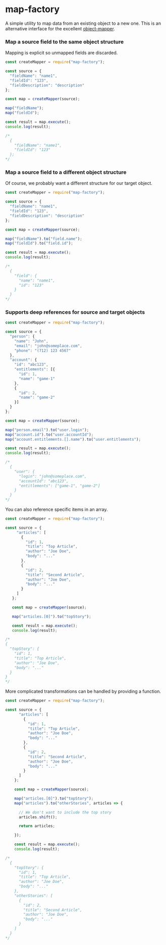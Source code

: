 # map-factory
A simple utility to map data from an existing object to a new one. This is an alternative interface for the excellent [object-mapper](http://www.npmjs.com/object-mapper).

### Map a source field to the same object structure
Mapping is explicit so unmapped fields are discarded.

```js
const createMapper = require("map-factory");

const source = {
  "fieldName": "name1",
  "fieldId": "123",
  "fieldDescription": "description"
};

const map = createMapper(source);

map("fieldName");
map("fieldId");

const result = map.execute();
console.log(result);

/*
  {
    "fieldName": "name1",
    "fieldId": "123"
  };
*/
```

### Map a source field to a different object structure  
Of course, we probably want a different structure for our target object.

```js
const createMapper = require("map-factory");

const source = {
  "fieldName": "name1",
  "fieldId": "123",
  "fieldDescription": "description"
};

const map = createMapper(source);

map("fieldName").to("field.name");
map("fieldId").to("field.id");

const result = map.execute();
console.log(result);

/*
  {
    "field": {
      "name": "name1",
      "id": "123"
    }
  }
*/
```
### Supports deep references for source and target objects  

```js
const createMapper = require("map-factory");

const source = {
  "person": {
    "name": "John",
    "email": "john@someplace.com",
    "phone": "(712) 123 4567"  
  },
  "account": {
    "id": "abc123",
    "entitlements": [{
      "id": 1,
      "name": "game-1"
    },
    {
      "id": 2,
      "name": "game-2"
    }]
  }
};

const map = createMapper(source);

map("person.email").to("user.login");
map("account.id").to("user.accountId");
map("account.entitlements.[].name").to("user.entitlements");

const result = map.execute();
console.log(result);

/*
  {
    "user": {
      "login": "john@someplace.com",
      "accountId": "abc123",
      "entitlements": ["game-1", "game-2"]
    }
  }
*/
```

You can also reference specific items in an array.

```js
const createMapper = require("map-factory");

const source = {
     "articles": [
       {
         "id": 1,
         "title": "Top Article",
         "author": "Joe Doe",
         "body": "..."
       },
       {
         "id": 2,
         "title": "Second Article",
         "author": "Joe Doe",
         "body": "..."
       }
     ]
   };

   const map = createMapper(source);

   map("articles.[0]").to("topStory");

   const result = map.execute();
   console.log(result);

/*
{
  "topStory": {
    "id": 1,
    "title": "Top Article",
    "author": "Joe Doe",
    "body": "..."
  }
}
*/
```

More complicated transformations can be handled by providing a function.

```js
const createMapper = require("map-factory");

const source = {
      "articles": [
        {
          "id": 1,
          "title": "Top Article",
          "author": "Joe Doe",
          "body": "..."
        },
        {
          "id": 2,
          "title": "Second Article",
          "author": "Joe Doe",
          "body": "..."
        }
      ]
    };

    const map = createMapper(source);

    map("articles.[0]").to("topStory");
    map("articles").to("otherStories", articles => {

      // We don't want to include the top story
      articles.shift();

      return articles;

    });

    const result = map.execute();
    console.log(result);

/*
  {
    "topStory": {
      "id": 1,
      "title": "Top Article",
      "author": "Joe Doe",
      "body": "..."
    },
    "otherStories": [
      {
        "id": 2,
        "title": "Second Article",
        "author": "Joe Doe",
        "body": "..."
      }
    ]
  }
*/
```
